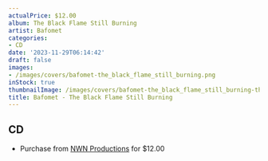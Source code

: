 ```yaml
---
actualPrice: $12.00
album: The Black Flame Still Burning
artist: Bafomet
categories:
- CD
date: '2023-11-29T06:14:42'
draft: false
images:
- /images/covers/bafomet-the_black_flame_still_burning.png
inStock: true
thumbnailImage: /images/covers/bafomet-the_black_flame_still_burning-thumb.png
title: Bafomet - The Black Flame Still Burning
---
```


## CD
* Purchase from [NWN Productions](http://shop.nwnprod.com/index.php?route=product/product&path=93&product_id=23381&sort=pd.name&order=ASC) for $12.00

